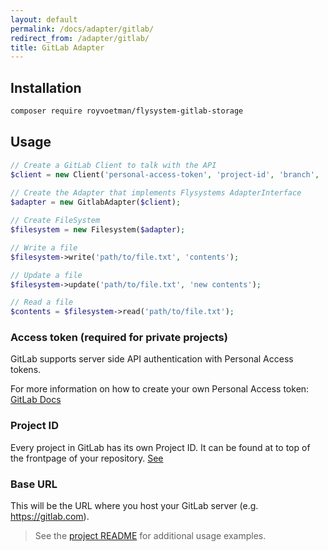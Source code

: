 ```yaml
---
layout: default
permalink: /docs/adapter/gitlab/
redirect_from: /adapter/gitlab/
title: GitLab Adapter
---
```


## Installation
```bash
composer require royvoetman/flysystem-gitlab-storage
```

## Usage
```php
// Create a GitLab Client to talk with the API
$client = new Client('personal-access-token', 'project-id', 'branch', 'base-url');
   
// Create the Adapter that implements Flysystems AdapterInterface
$adapter = new GitlabAdapter($client);

// Create FileSystem
$filesystem = new Filesystem($adapter);

// Write a file
$filesystem->write('path/to/file.txt', 'contents');

// Update a file
$filesystem->update('path/to/file.txt', 'new contents');

// Read a file
$contents = $filesystem->read('path/to/file.txt');
```

### Access token (required for private projects)
GitLab supports server side API authentication with Personal Access tokens.

For more information on how to create your own Personal Access token: [GitLab Docs](https://docs.gitlab.com/ee/user/profile/personal_access_tokens.html)

### Project ID
Every project in GitLab has its own Project ID. It can be found at to top of the frontpage of your repository. [See](https://stackoverflow.com/questions/39559689/where-do-i-find-the-project-id-for-the-gitlab-api#answer-53126068)

### Base URL
This will be the URL where you host your GitLab server (e.g. https://gitlab.com).

> See the [project README](https://github.com/RoyVoetman/Flysystem-Gitlab-storage) for additional usage examples.
